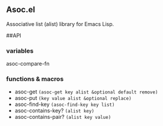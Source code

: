 Asoc.el
---------

Associative list (alist) library for Emacs Lisp.

##API

### variables

asoc-compare-fn

### functions & macros

* asoc-get `(asoc-get key alist &optional default remove)`
* asoc-put `(key value alist &optional replace)`
* asoc-find-key `(asoc-find-key key list)`
* asoc-contains-key? `(alist key)`
* asoc-contains-pair? `(alist key value)`
